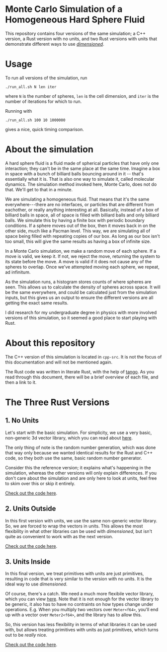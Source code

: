 # Monte Carlo Simulation of a Homogeneous Hard Sphere Fluid

This repository contains four versions of the same simulation; a C++ version, a Rust version with
no units, and two Rust versions with units that demonstrate different ways to use
[*dimensioned*](https://github.com/paholg/dimensioned/).

# Usage

To run all versions of the simulation, run

```
./run_all.sh N len iter
```

where `N` is the number of spheres, `len` is the cell dimension, and `iter` is the number of
iterations for which to run.

Running with

```
./run_all.sh 100 10 1000000
```

gives a nice, quick timing comparison.

# About the simulation

A hard sphere fluid is a fluid made of spherical particles that have only one interaction; they
can't be in the same place at the same time. Imagine a box in space with a bunch of billiard balls
bouncing around in it -- that's essentially what it is. That is also one way to simulate it, called
molecular dynamics. The simulation method invoked here, Monte Carlo, does not do that. We'll get to
that in a minute.

We are simulating a homogeneous fluid. That means that it's the same everywhere---there are no
interfaces, or particles that are different from eachother, or really anything interesting at
all. Basically, instead of a box of billiard balls in space, all of space is filled with billiard
balls and only billiard balls. We simulate this by having a finite box with periodic boundary
conditions. If a sphere moves out of the box, then it moves back in on the other side, much like a
Pacman level. This way, we are simulating all of space being filled with repeating copies of our
box. As long as our box isn't too small, this will give the same results as having a box of
infinite size.

In a Monte Carlo simulation, we make a random move of each sphere. If a move is valid, we keep
it. If not, we reject the move, returning the system to its state before the move. A move is valid
if it does not cause any of the spheres to overlap. Once we've attempted moving each sphere, we
repeat, ad infinitum.

As the simulation runs, a histogram stores counts of where spheres are seen. This allows us to
calculate the density of spheres across space. It will be the same everywhere, and could be
calculated just from the simulation inputs, but this gives us an output to ensure the different
versions are all getting the exact same results.

I did research for my undergraduate degree in physics with more involved versions of this
simulation, so it seemed a good place to start playing with Rust.

# About this repository

The C++ version of this simulation is located in `cpp-src`. It is not the focus of this
documentation and will not be mentioned again.

The Rust code was written in literate Rust, with the help of
[tango](https://github.com/pnkfelix/tango). As you read through this document, there will be a
brief overview of each file, and then a link to it.

# The Three Rust Versions

## 1. No Units

Let's start with the basic simulation. For simplicity, we use a very basic, non-generic 3d vector
library, which you can read about [here](src/vector3d.md).

The only thing of note is the random number generation, which was done that way only because we
wanted identical results for the Rust and C++ code, so they both use the same, basic random number
generator.

Consider this the reference version; it explains what's happening in the simulation, whereas the
other versions will only explain differences. If you don't care about the simulation and are only here to look at
units, feel free to skim over this or skip it entirely.

[Check out the code here](src/no-units.md).

## 2. Units Outside

In this first version with units, we use the same non-generic vector library. So, we are forced to
wrap the vectors in units. This allows the most flexibility in what other libraries can be used
with *dimensioned*, but isn't quite as convenient to work with as the next version.

[Check out the code here](src/units-outside.md).

## 3. Units Inside

In this final version, we treat primitives with units are just primitives, resulting in code that
is very similar to the version with no units. It is the ideal way to use *dimensioned*.

Of course, there's a catch. We need a much more flexibile vector library, which you can view
[here](src/vector3d_generic.md). Note that it is not enough for the vector library to be generic,
it also has to have no contraints on how types change under operations. E.g. When you multiply two
vectors over `Meter<f64>`, you'll end up with a vector over `Meter2<f64>`, and the library has to
allow this.

So, this version has less flexibility in terms of what libraries it can be used with, but allows
treating primitives with units as just primitives, which turns out to be *really* nice.

[Check out the code here](src/units-inside.md).
